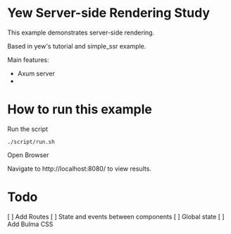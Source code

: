 # Yew Server-side Rendering Study

This example demonstrates server-side rendering.

Based in yew's tutorial and simple_ssr example.

Main features:
* Axum server
*

# How to run this example

Run the script

`./script/run.sh`

Open Browser

Navigate to http://localhost:8080/ to view results.

# Todo

[ ] Add Routes
[ ] State and events between components
[ ] Global state
[ ] Add Bulma CSS

